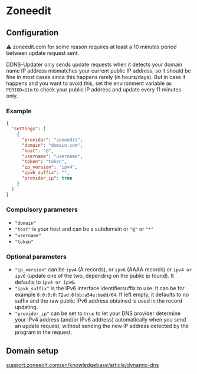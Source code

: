 # Zoneedit

## Configuration

⚠️ zoneedit.com for some reason requires at least a 10 minutes period between update request sent.

DDNS-Updater only sends update requests when it detects your domain name IP address mismatches your current public IP address,
so it should be fine in most cases since this happens rarely (in hours/days). But in case it happens and you want to avoid this,
set the environment variable as `PERIOD=11m` to check your public IP address and update every 11 minutes only.

### Example

```json
{
  "settings": [
    {
      "provider": "zoneedit",
      "domain": "domain.com",
      "host": "@",
      "username": "username",
      "token": "token",
      "ip_version": "ipv4",
      "ipv6_suffix": "",
      "provider_ip": true
    }
  ]
}
```

### Compulsory parameters

- `"domain"`
- `"host"` is your host and can be a subdomain or `"@"` or `"*"`
- `"username"`
- `"token"`

### Optional parameters

- `"ip_version"` can be `ipv4` (A records), or `ipv6` (AAAA records) or `ipv4 or ipv6` (update one of the two, depending on the public ip found). It defaults to `ipv4 or ipv6`.
- `"ipv6_suffix"` is the IPv6 interface identifiersuffix to use. It can be for example `0:0:0:0:72ad:8fbb:a54e:bedd/64`. If left empty, it defaults to no suffix and the raw public IPv6 address obtained is used in the record updating.
- `"provider_ip"` can be set to `true` to let your DNS provider determine your IPv4 address (and/or IPv6 address) automatically when you send an update request, without sending the new IP address detected by the program in the request.

## Domain setup

[support.zoneedit.com/en/knowledgebase/article/dynamic-dns](https://support.zoneedit.com/en/knowledgebase/article/dynamic-dns)
